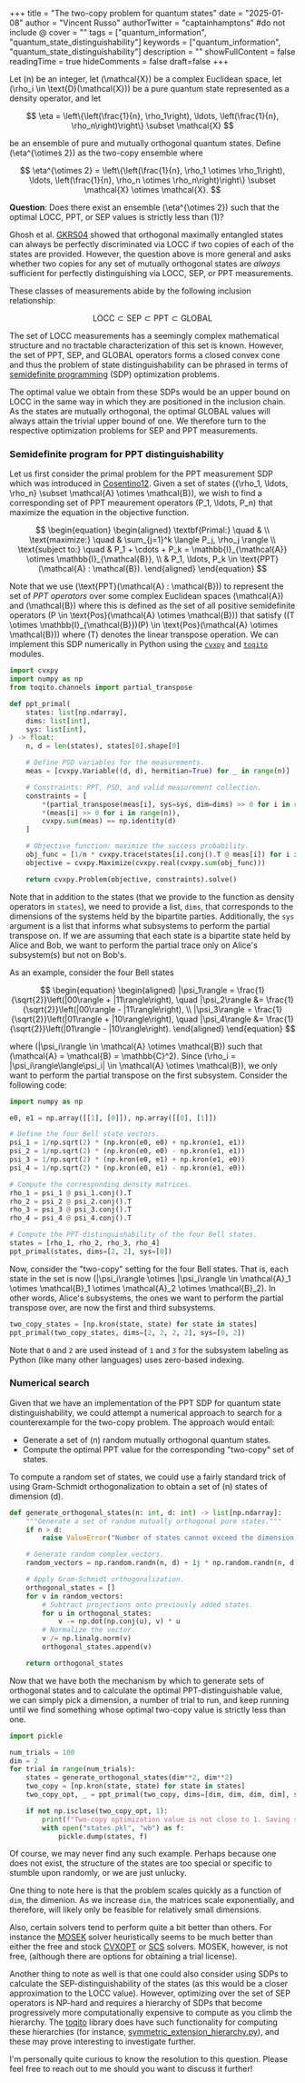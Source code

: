 +++
title = "The two-copy problem for quantum states"
date = "2025-01-08"
author = "Vincent Russo"
authorTwitter = "captainhamptons" #do not include @
cover = ""
tags = ["quantum_information", "quantum_state_distinguishability"]
keywords = ["quantum_information", "quantum_state_distinguishability"]
description = ""
showFullContent = false
readingTime = true
hideComments = false
draft=false
+++

Let \(n\) be an integer, let \(\mathcal{X}\) be a complex Euclidean space, let \(\rho_i \in \text{D}(\mathcal{X})\) be a
pure quantum state represented as a density operator, and let

$$
\eta = \left\{\left(\frac{1}{n}, \rho_1\right), \ldots, \left(\frac{1}{n}, \rho_n\right)\right\} \subset \mathcal{X}
$$

be an ensemble of pure and mutually orthogonal quantum states. Define \(\eta^{\otimes 2}\) as the two-copy ensemble where

$$
\eta^{\otimes 2} = \left\{\left(\frac{1}{n}, \rho_1 \otimes \rho_1\right), \ldots, \left(\frac{1}{n}, \rho_n \otimes \rho_n\right)\right\} 
\subset \mathcal{X} \otimes \mathcal{X}.
$$

**Question**: Does there exist an ensemble \(\eta^{\otimes 2}\) such that the optimal LOCC, PPT, or SEP values is strictly less than \(1\)? 

Ghosh et al. [GKRS04](https://arxiv.org/abs/quant-ph/0205105) showed that orthogonal maximally entangled states can
always be perfectly discriminated via LOCC if two copies of each of the states are provided. However, the question above
is more general and asks whether two copies for any set of mutually orthogonal states are *always* sufficient for
perfectly distinguishing via LOCC, SEP, or PPT measurements. 

These classes of measurements abide by the following inclusion relationship:

$$
\text{LOCC} \subset \text{SEP} \subset \text{PPT} \subset \text{GLOBAL}
$$

The set of LOCC measurements has a seemingly complex mathematical structure and no tractable characterization of this
set is known. However, the set of PPT, SEP, and GLOBAL operators forms a closed convex cone and thus the problem of
state distinguishability can be phrased in terms of [semidefinite
programming](https://en.wikipedia.org/wiki/Semidefinite_programming) (SDP) optimization problems. 

The optimal value we obtain from these SDPs would be an upper bound on LOCC in the same way in which they are positioned
in the inclusion chain.  As the states are mutually orthogonal, the optimal GLOBAL values will always attain the trivial
upper bound of one. We therefore turn to the respective optimization problems for SEP and PPT measurements.

### Semidefinite program for PPT distinguishability

Let us first consider the primal problem for the PPT measurement SDP which was introduced in
[Cosentino12](https://arxiv.org/abs/1205.1031). Given a set of states \(\{\rho_1, \ldots, \rho_n\} \subset \mathcal{A}
\otimes \mathcal{B}\), we wish to find a corresponding set of PPT meaurement operators \(P_1, \ldots, P_n\) that
maximize the equation in the objective function.

$$
\begin{equation}
    \begin{aligned}
        \textbf{Primal:} \quad & \\
        \text{maximize:} \quad & \sum_{j=1}^k \langle P_j, \rho_j \rangle \\
        \text{subject to:} \quad & P_1 + \cdots + P_k = \mathbb{I}_{\mathcal{A}}
                                    \otimes \mathbb{I}_{\mathcal{B}}, \\
                                 & P_1, \ldots, P_k \in \text{PPT}(\mathcal{A} : \mathcal{B}).
    \end{aligned}
\end{equation}
$$

Note that we use \(\text{PPT}(\mathcal{A} : \mathcal{B})\) to represent the set of *PPT operators* over some complex
Euclidean spaces \(\mathcal{A}\) and \(\mathcal{B}\) where this is defined as the set of all positive semidefinite
operators \(P \in \text{Pos}(\mathcal{A} \otimes \mathcal{B})\) that satisfy \((T \otimes \mathbb{I}_{\mathcal{B}})(P)
\in \text{Pos}(\mathcal{A} \otimes \mathcal{B})\) where \(T\) denotes the linear transpose operation. We can implement
this SDP numerically in Python using the [`cvxpy`](https://github.com/cvxpy/cvxpy) and
[`toqito`](https://github.com/vprusso/toqito) modules.

```py
import cvxpy
import numpy as np
from toqito.channels import partial_transpose

def ppt_primal(
    states: list[np.ndarray],
    dims: list[int],
    sys: list[int],
) -> float:
    n, d = len(states), states[0].shape[0]

    # Define PSD variables for the measurements.
    meas = [cvxpy.Variable((d, d), hermitian=True) for _ in range(n)]

    # Constraints: PPT, PSD, and valid measurement collection.
    constraints = [
        *(partial_transpose(meas[i], sys=sys, dim=dims) >> 0 for i in range(n)),
        *(meas[i] >> 0 for i in range(n)),
        cvxpy.sum(meas) == np.identity(d)
    ]

    # Objective function: maximize the success probability.
    obj_func = [1/n * cvxpy.trace(states[i].conj().T @ meas[i]) for i in range(n)]
    objective = cvxpy.Maximize(cvxpy.real(cvxpy.sum(obj_func)))

    return cvxpy.Problem(objective, constraints).solve()
```

Note that in addition to the states (that we provide to the function as density operators in `states`), we need to
provide a list, `dims`, that corresponds to the dimensions of the systems held by the bipartite parties. Additionally,
the `sys` argument is a list that informs what subsystems to perform the partial transpose on. If we are assuming that
each state is a bipartite state held by Alice and Bob, we want to perform the partial trace only on Alice's subsystem(s)
but not on Bob's.

As an example, consider the four Bell states

$$
\begin{equation}
    \begin{aligned}
        |\psi_1\rangle = \frac{1}{\sqrt{2}}\left(|00\rangle + |11\rangle\right), \quad
        |\psi_2\rangle &= \frac{1}{\sqrt{2}}\left(|00\rangle - |11\rangle\right), \\
        |\psi_3\rangle = \frac{1}{\sqrt{2}}\left(|01\rangle + |10\rangle\right), \quad
        |\psi_4\rangle &= \frac{1}{\sqrt{2}}\left(|01\rangle - |10\rangle\right).
    \end{aligned}
\end{equation}
$$

where \(|\psi_i\rangle \in \mathcal{A} \otimes \mathcal{B}\) such that \(\mathcal{A} = \mathcal{B} = \mathbb{C}^2\). Since
\(\rho_i = |\psi_i\rangle\langle\psi_i| \in \mathcal{A} \otimes \mathcal{B}\), we only want to perform the partial transpose
on the first subsystem. Consider the following code:

```py
import numpy as np

e0, e1 = np.array([[1], [0]]), np.array([[0], [1]])

# Define the four Bell state vectors.
psi_1 = 1/np.sqrt(2) * (np.kron(e0, e0) + np.kron(e1, e1))
psi_2 = 1/np.sqrt(2) * (np.kron(e0, e0) - np.kron(e1, e1))
psi_3 = 1/np.sqrt(2) * (np.kron(e0, e1) + np.kron(e1, e0))
psi_4 = 1/np.sqrt(2) * (np.kron(e0, e1) - np.kron(e1, e0))

# Compute the corresponding density matrices.
rho_1 = psi_1 @ psi_1.conj().T
rho_2 = psi_2 @ psi_2.conj().T
rho_3 = psi_3 @ psi_3.conj().T
rho_4 = psi_4 @ psi_4.conj().T

# Compute the PPT-distinguishability of the four Bell states.
states = [rho_1, rho_2, rho_3, rho_4]
ppt_primal(states, dims=[2, 2], sys=[0])
```

Now, consider the "two-copy" setting for the four Bell states. That is, each state in the set is now \(|\psi_i\rangle
\otimes |\psi_i\rangle \in \mathcal{A}_1 \otimes \mathcal{B}_1 \otimes \mathcal{A}_2 \otimes \mathcal{B}_2\). In other
words, Alice's subsystems, the ones we want to perform the partial transpose over, are now the first and third
subsystems.

```py
two_copy_states = [np.kron(state, state) for state in states]
ppt_primal(two_copy_states, dims=[2, 2, 2, 2], sys=[0, 2])
```

Note that `0` and `2` are used instead of `1` and `3` for the subsystem labeling as Python (like many other languages)
uses zero-based indexing.

### Numerical search

Given that we have an implementation of the PPT SDP for quantum state distinguishability, we could attempt a numerical
approach to search for a counterexample for the two-copy problem. The approach would entail:

- Generate a set of \(n\) random mutually orthogonal quantum states.
- Compute the optimal PPT value for the corresponding "two-copy" set of states.

To compute a random set of states, we could use a fairly standard trick of using Gram-Schmidt orthogonalization to
obtain a set of \(n\) states of dimension \(d\).

```py
def generate_orthogonal_states(n: int, d: int) -> list[np.ndarray]:
    """Generate a set of random mutually orthogonal pure states."""
    if n > d:
        raise ValueError("Number of states cannot exceed the dimension.")

    # Generate random complex vectors.
    random_vectors = np.random.randn(n, d) + 1j * np.random.randn(n, d)

    # Apply Gram-Schmidt orthogonalization.
    orthogonal_states = []
    for v in random_vectors:
        # Subtract projections onto previously added states.
        for u in orthogonal_states:
            v -= np.dot(np.conj(u), v) * u
        # Normalize the vector.
        v /= np.linalg.norm(v)
        orthogonal_states.append(v)

    return orthogonal_states
```

Now that we have both the mechanism by which to generate sets of orthogonal states and to calculate the optimal
PPT-distinguishable value, we can simply pick a dimension, a number of trial to run, and keep running until we find
something whose optimal two-copy value is strictly less than one.

```py
import pickle

num_trials = 100
dim = 2
for trial in range(num_trials):
    states = generate_orthogonal_states(dim**2, dim**2)
    two_copy = [np.kron(state, state) for state in states]
    two_copy_opt, _ = ppt_primal(two_copy, dims=[dim, dim, dim, dim], sys=[0, 2])

    if not np.isclose(two_copy_opt, 1):
        print(f"Two-copy optimization value is not close to 1. Saving states...")
        with open("states.pkl", "wb") as f:
            pickle.dump(states, f)
```

Of course, we may never find any such example. Perhaps because one does not exist, the structure of the states are too
special or specific to stumble upon randomly, or we are just unlucky.

One thing to note here is that the problem scales quickly as a function of `dim`, the dimenion. As we increase `dim`,
the matrices scale exponentially, and therefore, will likely only be feasible for relatively small dimensions. 

Also, certain solvers tend to perform quite a bit better than others. For instance the [MOSEK](https://www.mosek.com/) solver
heuristically seems to be much better than either the free and stock [CVXOPT](https://cvxopt.org/) or
[SCS](https://yalmip.github.io/solver/scs/) solvers. MOSEK, however, is not free, (although there are options for
obtaining a trial license).

Another thing to note as well is that one could also consider using SDPs to calculate the SEP-distinguishability of the
states (as this would be a closer approximation to the LOCC value). However, optimizing over the set of SEP operators is
NP-hard and requires a hierarchy of SDPs that become progressively more computationally expensive to compute as you
climb the hierarchy. The [toqito](https://github.com/vprusso/toqito) library does have such functionality for computing
these hierarchies (for instance,
[symmetric_extension_hierarchy.py](https://github.com/vprusso/toqito/blob/master/toqito/state_opt/symmetric_extension_hierarchy.py)),
and these may prove interesting to investigate further. 

I'm personally quite curious to know the resolution to this question. Please feel free to reach out to me should you
want to discuss it further!
